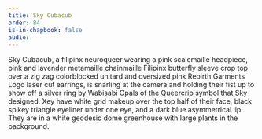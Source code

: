 ```yaml
---
title: Sky Cubacub
order: 84
is-in-chapbook: false
audio: 
---
```

Sky Cubacub, a filipinx neuroqueer wearing a pink scalemaille headpiece, pink and lavender metamaille chainmaille Filipinx butterfly sleeve crop top over a zig zag colorblocked unitard and oversized pink Rebirth Garments Logo laser cut earrings, is snarling at the camera and holding their fist up to show off a silver ring by Wabisabi Opals of the Queercrip symbol that Sky designed. Xey have white grid makeup over the top half of their face, black spikey triangle eyeliner under one eye, and a dark blue asymmetrical lip. They are in a white geodesic dome greenhouse with large plants in the background.
